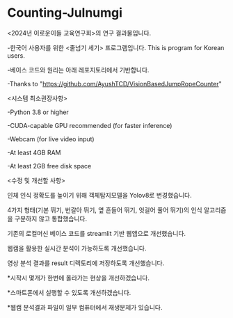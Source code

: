 # Counting-Julnumgi

<2024년 이로운이들 교육연구회>의 연구 결과물입니다.

-한국어 사용자를 위한 <줄넘기 세기> 프로그램입니다.
This is <Jump Rope Counting> program for Korean users.

-베이스 코드와 원리는 아래 레포지토리에서 기반합니다.

-Thanks to "https://github.com/AyushTCD/VisionBasedJumpRopeCounter"






<시스템 최소권장사항>
 
-Python 3.8 or higher

-CUDA-capable GPU recommended (for faster inference)

-Webcam (for live video input)

-At least 4GB RAM

-At least 2GB free disk space


<수정 및 개선할 사항>

인체 인식 정확도를 높이기 위해 객체탐지모델을 Yolov8로 변경했습니다.

4가지 형태(기본 뛰기, 번갈아 뛰기, 옆 흔들어 뛰기, 엇걸어 풀어 뛰기)의 인식 알고리즘을 구분하지 않고 통합했습니다.

기존의 로컬머신 베이스 코드를 streamlit 기반 웹앱으로 개선했습니다.

웹캠을 활용한 실시간 분석이 가능하도록 개선했습니다.

영상 분석 결과를 result 디렉토리에 저장하도록 개선했습니다.

*시작시 몇개가 한번에 올라가는 현상을 개선하겠습니다.

*스마트폰에서 실행할 수 있도록 개선하겠습니다.

*웹캠 분석결과 파일이 일부 컴퓨터에서 재생문제가 있습니다.
